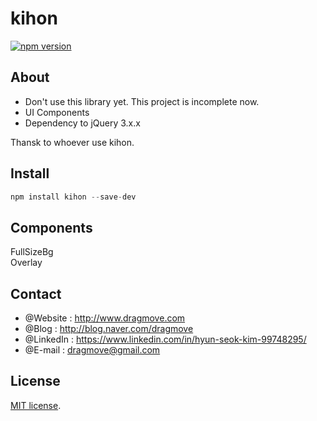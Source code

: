 # kihon
[![npm version](https://badge.fury.io/js/kihon.svg)](https://www.npmjs.com/package/kihon)


## About
* Don't use this library yet. This project is incomplete now. 
* UI Components
* Dependency to jQuery 3.x.x

Thansk to whoever use kihon.


## Install  
```javascript  
npm install kihon --save-dev  
```


## Components
FullSizeBg  
Overlay  


## Contact
* @Website : http://www.dragmove.com
* @Blog : http://blog.naver.com/dragmove
* @LinkedIn : https://www.linkedin.com/in/hyun-seok-kim-99748295/
* @E-mail : dragmove@gmail.com


## License
[MIT license](http://danro.mit-license.org/).